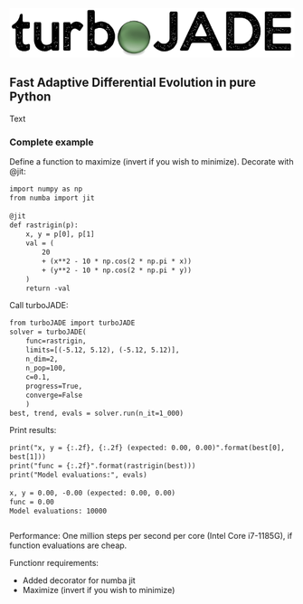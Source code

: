 ![Logo](https://github.com/hippke/turboJADE/blob/main/logo.png?raw=true)
## Fast Adaptive Differential Evolution in pure Python

Text

### Complete example

Define a function to maximize (invert if you wish to minimize). Decorate with @jit:

```
import numpy as np
from numba import jit

@jit
def rastrigin(p):
    x, y = p[0], p[1]
    val = (
        20
        + (x**2 - 10 * np.cos(2 * np.pi * x))
        + (y**2 - 10 * np.cos(2 * np.pi * y))
    )
    return -val
```
Call turboJADE:
```
from turboJADE import turboJADE
solver = turboJADE(
    func=rastrigin,
    limits=[(-5.12, 5.12), (-5.12, 5.12)],
    n_dim=2,
    n_pop=100,
    c=0.1,
    progress=True,
    converge=False
    )
best, trend, evals = solver.run(n_it=1_000)
```
Print results:
```
print("x, y = {:.2f}, {:.2f} (expected: 0.00, 0.00)".format(best[0], best[1]))
print("func = {:.2f}".format(rastrigin(best)))
print("Model evaluations:", evals)

x, y = 0.00, -0.00 (expected: 0.00, 0.00)
func = 0.00
Model evaluations: 10000
```

```
```


Performance: One million steps per second per core (Intel Core i7-1185G), if function evaluations are cheap.

Functionr requirements:
- Added decorator for numba jit
- Maximize (invert if you wish to minimize) 
